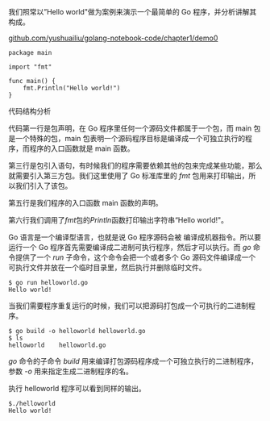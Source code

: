 我们照常以”Hello world"做为案例来演示一个最简单的 Go 程序，并分析讲解其构成。

[github.com/yushuailiu/golang-notebook-code/chapter1/demo0](https://github.com/yushuailiu/golang-notebook-code/chapter1/demo0)

```
package main

import "fmt"

func main() {
	fmt.Println("Hello world!")
}
```

代码结构分析  

代码第一行是包声明，在 Go 程序里任何一个源码文件都属于一个包，而 main 包是一个特殊的包，main 包表明一个源码程序目标是编译成一个可独立执行的程序，而程序的入口函数就是 main 函数。  

第三行是包引入语句，有时候我们的程序需要依赖其他的包来完成某些功能，那么就需要引入第三方包。我们这里使用了 Go 标准库里的 *fmt* 包用来打印输出，所以我们引入了该包。  

第五行是我们程序的入口函数 main 函数的声明。

第六行我们调用了*fmt*包的*Println*函数打印输出字符串“Hello world!"。

Go 语言是一个编译型语言，也就是说 Go 程序源码会被 编译成机器指令。所以要运行一个 Go 程序首先需要编译成二进制可执行程序，然后才可以执行。而 *go* 命令提供了一个 *run* 子命令，这个命令会把一个或者多个 Go 源码文件编译成一个可执行文件并放在一个临时目录里，然后执行并删除临时文件。

```
$ go run helloworld.go
Hello world!
```

当我们需要程序重复运行的时候，我们可以把源码打包成一个可执行的二进制程序。

```
$ go build -o helloworld helloworld.go
$ ls
helloworld    helloworld.go
```

*go*  命令的子命令 *build* 用来编译打包源码程序成一个可独立执行的二进制程序，参数 *-o* 用来指定生成二进制程序的名。  

执行 helloworld 程序可以看到同样的输出。

```
$./helloworld
Hello world!
```

